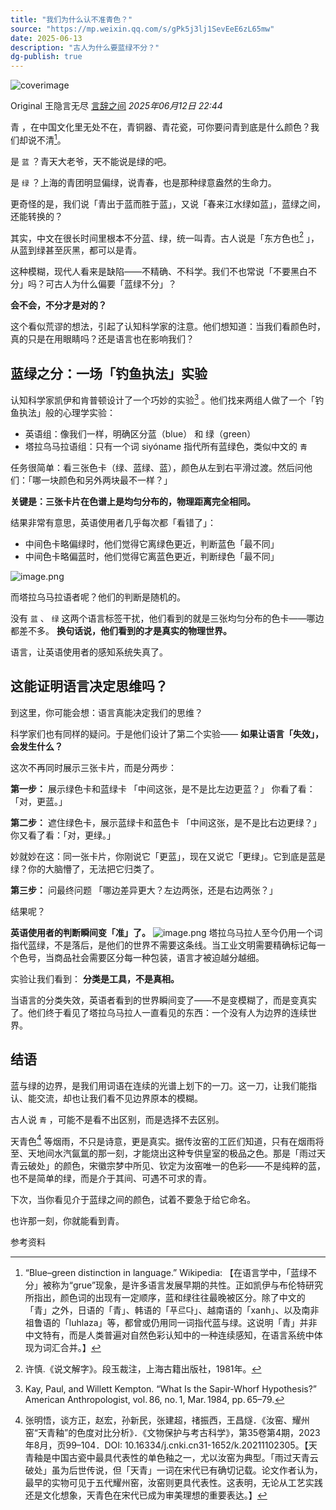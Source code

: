 ```yaml
---
title: "我们为什么认不准青色？"
source: "https://mp.weixin.qq.com/s/gPk5j3lj1SevEeE6zL65mw"
date: 2025-06-13
description: "古人为什么要蓝绿不分？"
dg-publish: true
---
```


![coverimage](https://mmbiz.qpic.cn/sz_mmbiz_jpg/z0ncajQQ63Uqg0chCWLrEKZzSbYRrPicmzFZicA3DPzBaK7MzGhFoGU7Sc5COQ64BtzhEfXf08b7G1PYCxaozs0w/0?wx_fmt=jpeg)

Original 王隐言无尽 [言辞之间](https://mp.weixin.qq.com/s/) _2025年06月12日 22:44_

青 ，在中国文化里无处不在，青铜器、青花瓷，可你要问青到底是什么颜色？我们却说不清[^1]。

是 `蓝` ？青天大老爷，天不能说是绿的吧。

是 `绿` ？上海的青团明显偏绿，说青春，也是那种绿意盎然的生命力。

更奇怪的是，我们说「青出于蓝而胜于蓝」，又说「春来江水绿如蓝」，蓝绿之间，还能转换的？

其实，中文在很长时间里根本不分蓝、绿，统一叫青。古人说是「东方色也[^2] 」，从蓝到绿甚至灰黑，都可以是青。

这种模糊，现代人看来是缺陷——不精确、不科学。我们不也常说「不要黑白不分」吗？可古人为什么偏要「蓝绿不分」？

**会不会，不分才是对的？**

这个看似荒谬的想法，引起了认知科学家的注意。他们想知道：当我们看颜色时，真的只是在用眼睛吗？还是语言也在影响我们？

## 蓝绿之分：一场「钓鱼执法」实验

认知科学家凯伊和肯普顿设计了一个巧妙的实验[^3] 。他们找来两组人做了一个「钓鱼执法」般的心理学实验：

- 英语组：像我们一样，明确区分蓝（blue） 和 绿（green）
- 塔拉乌马拉语组：只有一个词 siyóname 指代所有蓝绿色，类似中文的 `青`

任务很简单：看三张色卡（绿、蓝绿、蓝），颜色从左到右平滑过渡。然后问他们：「哪一块颜色和另外两块最不一样？」

**关键是：三张卡片在色谱上是均匀分布的，物理距离完全相同。**

结果非常有意思，英语使用者几乎每次都「看错了」：

- 中间色卡略偏绿时，他们觉得它离绿色更近，判断蓝色「最不同」
- 中间色卡略偏蓝时，他们觉得它离蓝色更近，判断绿色「最不同」

![image.png](https://pic.877675.xyz/20250613151410.webp)

而塔拉乌马拉语者呢？他们的判断是随机的。

没有 `蓝` 、 `绿` 这两个语言标签干扰，他们看到的就是三张均匀分布的色卡——哪边都差不多。 **换句话说，他们看到的才是真实的物理世界。**

语言，让英语使用者的感知系统失真了。

## 这能证明语言决定思维吗？

到这里，你可能会想：语言真能决定我们的思维？

科学家们也有同样的疑问。于是他们设计了第二个实验—— **如果让语言「失效」，会发生什么？**

这次不再同时展示三张卡片，而是分两步：

**第一步：** 展示绿色卡和蓝绿卡 「中间这张，是不是比左边更蓝？」 你看了看：「对，更蓝。」

**第二步：** 遮住绿色卡，展示蓝绿卡和蓝色卡 「中间这张，是不是比右边更绿？」 你又看了看：「对，更绿。」

妙就妙在这：同一张卡片，你刚说它「更蓝」，现在又说它「更绿」。它到底是蓝是绿？你的大脑懵了，无法把它归类了。

**第三步：** 问最终问题 「哪边差异更大？左边两张，还是右边两张？」

结果呢？

**英语使用者的判断瞬间变「准」了。**
![image.png](https://pic.877675.xyz/20250613151441.webp)
塔拉乌马拉人至今仍用一个词指代蓝绿，不是落后，是他们的世界不需要这条线。当工业文明需要精确标记每一个色号，当商品社会需要区分每一种包装，语言才被迫越分越细。

实验让我们看到： **分类是工具，不是真相。**

当语言的分类失效，英语者看到的世界瞬间变了——不是变模糊了，而是变真实了。他们终于看见了塔拉乌马拉人一直看见的东西：一个没有人为边界的连续世界。

## 结语

蓝与绿的边界，是我们用词语在连续的光谱上划下的一刀。这一刀，让我们能指认、能交流，却也让我们看不见边界原本的模糊。

古人说 `青` ，可能不是看不出区别，而是选择不去区别。

天青色[^4] 等烟雨，不只是诗意，更是真实。据传汝窑的工匠们知道，只有在烟雨将至、天地间水汽氤氲的那一刻，才能烧出这种专供皇室的极品之色。那是「雨过天青云破处」的颜色，宋徽宗梦中所见、钦定为汝窑唯一的色彩——不是纯粹的蓝，也不是简单的绿，而是介于其间、可遇不可求的青。

下次，当你看见介于蓝绿之间的颜色，试着不要急于给它命名。

也许那一刻，你就能看到青。

参考资料

[^1]: “Blue–green distinction in language.” Wikipedia: 【在语言学中，「蓝绿不分」被称为“grue”现象，是许多语言发展早期的共性。正如凯伊与布伦特研究所指出，颜色词的出现有一定顺序，蓝和绿往往最晚被区分。除了中文的「青」之外，日语的「青」、韩语的「푸르다」、越南语的「xanh」、以及南非祖鲁语的「luhlaza」等，都曾或仍用同一词指代蓝与绿。这说明「青」并非中文特有，而是人类普遍对自然色彩认知中的一种连续感知，在语言系统中体现为词汇合并。】

[^2]: 许慎.《说文解字》。段玉裁注，上海古籍出版社，1981年。

[^3]: Kay, Paul, and Willett Kempton. “What Is the Sapir‑Whorf Hypothesis?” American Anthropologist, vol. 86, no. 1, Mar. 1984, pp. 65–79.

[^4]: 张明悟，谈方正，赵宏，孙新民，张建超，禇振西，王昌燧．《汝窑、耀州窑“天青釉”的色度对比分析》．《文物保护与考古科学》，第35卷第4期，2023年8月，页99–104．DOI: 10.16334/j.cnki.cn31-1652/k.20211102305。【天青釉是中国古瓷中最具代表性的单色釉之一，尤以汝窑为典型。「雨过天青云破处」虽为后世传说，但「天青」一词在宋代已有确切记载。论文作者认为，最早的实物可见于五代耀州窑，汝窑则更具代表性。这表明，无论从工艺实践还是文化想象，天青色在宋代已成为审美理想的重要表达。】
